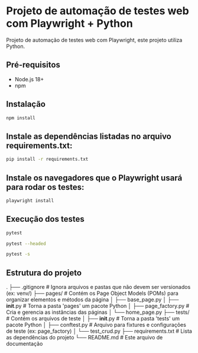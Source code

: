 # Projeto de automação de testes web com Playwright + Python

Projeto de automação de testes web com Playwright, este projeto utiliza Python.

## Pré-requisitos

- Node.js 18+
- npm

## Instalação

```bash
npm install
```
## Instale as dependências listadas no arquivo requirements.txt:
```bash
pip install -r requirements.txt
```
## Instale os navegadores que o Playwright usará para rodar os testes:
```bash
playwright install
```

## Execução dos testes
```bash
pytest
```

```bash -Execução com interface gráfica (para visualização):
pytest --headed
```

```bash - Execução com logs detalhados:
pytest -s
```

## Estrutura do projeto
.
├── .gitignore              # Ignora arquivos e pastas que não devem ser versionados (ex: venv/)
├── pages/                  # Contém os Page Object Models (POMs) para organizar elementos e métodos da página
│   ├── base_page.py
│   ├── __init__.py         # Torna a pasta 'pages' um pacote Python
│   ├── page_factory.py     # Cria e gerencia as instâncias das páginas
│   └── home_page.py
├── tests/                  # Contém os arquivos de teste
│   ├── __init__.py         # Torna a pasta 'tests' um pacote Python
│   ├── conftest.py         # Arquivo para fixtures e configurações de teste (ex: page_factory)
│   └── test_crud.py
├── requirements.txt        # Lista as dependências do projeto
└── README.md               # Este arquivo de documentação
